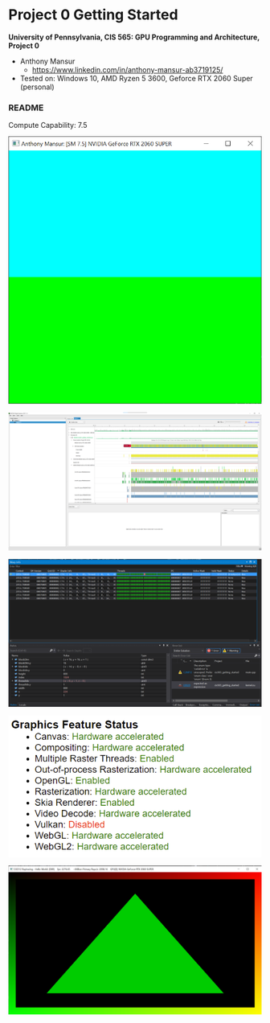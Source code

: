 Project 0 Getting Started
====================

**University of Pennsylvania, CIS 565: GPU Programming and Architecture, Project 0**

* Anthony Mansur
  * https://www.linkedin.com/in/anthony-mansur-ab3719125/
* Tested on: Windows 10, AMD Ryzen 5 3600, Geforce RTX 2060 Super (personal)

### README

Compute Capability: 7.5

![](images/part-3.1.1.png)

![](images/trace-analysis.png)

![](images/nsight-debugging.png)

![](images/webgl-enabled.png)

![](images/dxr-support.png)
